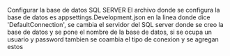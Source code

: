 Configurar la base de datos SQL SERVER 
El archivo donde se configura la base de datos es appsettings.Development.json en la linea donde dice 'DefaultConnection', se cambia el servidor del SQL server donde se creo la base de datos y se pone el nombre de la base de datos, si se ocupa un usuario y password tambien se coambia el tipo de conexion y se agregan estos
